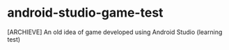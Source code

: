 # android-studio-game-test
[ARCHIEVE] An old idea of game developed using Android Studio (learning test)
